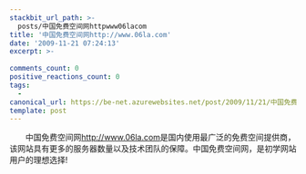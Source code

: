 ```yaml
---
stackbit_url_path: >-
  posts/中国免费空间网httpwww06lacom
title: '中国免费空间网http://www.06la.com'
date: '2009-11-21 07:24:13'
excerpt: >-
  
comments_count: 0
positive_reactions_count: 0
tags: 
  - 
canonical_url: https://be-net.azurewebsites.net/post/2009/11/21/中国免费空间网httpwww06lacom
template: post
---
```

<div style="text-indent: 2em;"><p>中国免费空间网<a href="http://www.06la.com">http://www.06la.com</a>是国内使用最广泛的免费空间提供商，该网站具有更多的服务器数量以及技术团队的保障。中国免费空间网，是初学网站用户的理想选择!</p></div>